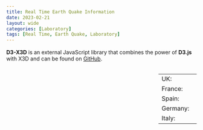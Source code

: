 ```yaml
---
title: Real Time Earth Quake Information
date: 2023-02-21
layout: wide
categories: [Laboratory]
tags: [Real Time, Earth Quake, Laboratory]
---
```

<style>
/* Paragraph */
article > p {
  padding: 0 2rem;
}

p {
  margin: 1rem 0;
}

/* Viewer */
.viewer {
  box-sizing: border-box;
  height: 100%;
  border-top: 1px solid var(--main-border-color);
  height: calc(100vh - 128px - 3.8rem);
}

.viewer-row {
  display: flex;
  height: 100%;
}

.viewer-column-80 {
  flex: 80%;
  width: 80%;
  height: 100%;
}

.viewer-column-20 {
  flex: 20%;
  width: 20%;
  height: 100%;
}

.locations {
  height: calc(100% - 4rem);
}

.link-list {
  overflow-y: scroll;
  height: 100%;
  user-select: none;
}

x3d-canvas {
  display: block;
  width: 100%;
  height: 100%;
  aspect-ratio: unset;
}
</style>

<script defer src="https://d3js.org/d3.v7.min.js"></script>
<script defer src="https://raw.githack.com/jamesleesaunders/d3-x3d/master/dist/d3-x3d.js"></script>

**D3-X3D** is an external JavaScript library that combines the power of **D3.js** with X3D and can be found on [GitHub](https://github.com/jamesleesaunders/d3-x3d#d3-x3d).

<div class="viewer">
  <div class="viewer-row">
     <div class="viewer-column-80"><x3d-canvas id="chartholder" splashScreen="false"></x3d-canvas></div>
     <div class="viewer-column-20">
     <div class="table-wrapper">
       <table>
         <tr>
            <td>UK:</td>
            <td><input type="checkbox" name="country" id="uk" checked value="UK"/></td>
         </tr>
         <tr>
            <td>France:</td>
            <td><input type="checkbox" name="country" id="france" checked value="France"/></td>
         </tr>
         <tr>
            <td>Spain:</td>
            <td><input type="checkbox" name="country" id="spain" value="Spain"/></td>
         </tr>
         <tr>
            <td>Germany:</td>
            <td><input type="checkbox" name="country" id="germany" checked value="Germany"/></td>
         </tr>
         <tr>
            <td>Italy:</td>
            <td><input type="checkbox" name="country" id="italy" value="Italy"/></td>
         </tr>
       </table>
     </div>
    </div>
  </div>
</div>

<script type="module">
if (!Array.prototype.includes) {
  Array.prototype.includes = function() {
     'use strict';
     return Array.prototype.indexOf.apply(this, arguments) !== -1;
  };
}

// Select chartholder
var chartHolder = d3.select("#chartholder");

// Generate some data
var data = d3.x3d.randomData.dataset2();

// Declare the chart component
var myChart = d3.x3d.chart.areaChartMultiSeries();

var checks = d3.selectAll("input[type=checkbox]");

window .refreshChart = function() {
  var filterArray = [];

  checks.each(function() {
     var check = d3.select(this);
     var checked = check.property("checked");
     if (checked) {
     filterArray.push(check.attr("value"));
     }
  });

  var filteredData = data.filter(function(series) { return filterArray.includes(series.key) });

  chartHolder.datum(filteredData).call(myChart);
};

for (var i = 0; i < checks.length; i++) {
  checks[i].onchange = refreshChart;
}

checks.each(function() {
  var check = d3.select(this);
  check.attr("onchange", "refreshChart()");
});

refreshChart();
</script>
